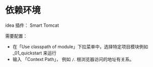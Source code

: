 # 依赖环境

idea 插件： Smart Tomcat

需要配置：
- 在「Use classpath of module」下拉菜单中，选择特定项目模块例如 _01_quickstart 来运行
- 输入 「Context Path」， 例如 `/`.  根浏览器访问的地址有关系。

